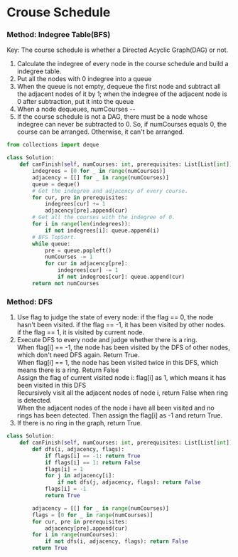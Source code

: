 # Crouse Schedule

### Method: Indegree Table(BFS)

Key: The course schedule is whether a Directed Acyclic Graph(DAG) or not.

1. Calculate the indegree of every node in the course schedule and build a indegree table.
2. Put all the nodes with 0 indegree into a queue
3. When the queue is not empty, dequeue the first node and subtract all the adjacent nodes of it by 1; when the indegree of the adjacent node is 0 after subtraction, put it into the queue
4. When a node dequeues, numCourses --
5. If the course schedule is not a DAG, there must be a node whose indegree can never be subtracted to 0. So, if numCourses equals 0, the course can be arranged. Otherwise, it can't be arranged.

```python
from collections import deque

class Solution:
    def canFinish(self, numCourses: int, prerequisites: List[List[int]]) -> bool:
        indegrees = [0 for _ in range(numCourses)]
        adjacency = [[] for _ in range(numCourses)]
        queue = deque()
        # Get the indegree and adjacency of every course.
        for cur, pre in prerequisites:
            indegrees[cur] += 1
            adjacency[pre].append(cur)
        # Get all the courses with the indegree of 0.
        for i in range(len(indegrees)):
            if not indegrees[i]: queue.append(i)
        # BFS TopSort.
        while queue:
            pre = queue.popleft()
            numCourses -= 1
            for cur in adjacency[pre]:
                indegrees[cur] -= 1
                if not indegrees[cur]: queue.append(cur)
        return not numCourses
```

### Method: DFS

1. Use flag to judge the state of every node: if the flag == 0, the node hasn't been visited. if the flag == -1, it has been visited by other nodes. if the flag == 1, it is visited by current node.
2. Execute DFS to every node and judge whether there is a ring.  
    When flag[i] == -1, the node has been visited by the DFS of other nodes, which don't need DFS again. Return True.  
    When flag[i] == 1, the node has been visited twice in this DFS, which means there is a ring. Return False  
    Assign the flag of current visited node i: flag[i] as 1, which means it has been visited in this DFS  
    Recursively visit all the adjacent nodes of node i, return False when ring is detected.  
    When the adjacent nodes of the node i have all been visited and no rings has been detected. Then assign the flag[i] as -1 and return True.  
3. If there is no ring in the graph, return True.

```python
class Solution:
    def canFinish(self, numCourses: int, prerequisites: List[List[int]]) -> bool:
        def dfs(i, adjacency, flags):
            if flags[i] == -1: return True
            if flags[i] == 1: return False
            flags[i] = 1
            for j in adjacency[i]:
                if not dfs(j, adjacency, flags): return False
            flags[i] = -1
            return True

        adjacency = [[] for _ in range(numCourses)]
        flags = [0 for _ in range(numCourses)]
        for cur, pre in prerequisites:
            adjacency[pre].append(cur)
        for i in range(numCourses):
            if not dfs(i, adjacency, flags): return False
        return True
```




